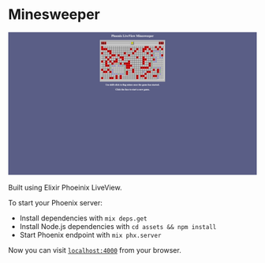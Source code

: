 # Minesweeper

![Minesweeper preview](assets/static/images/game_play.png "Minesweeper Preview")

Built using Elixir Phoeinix LiveView.

To start your Phoenix server:

- Install dependencies with `mix deps.get`
- Install Node.js dependencies with `cd assets && npm install`
- Start Phoenix endpoint with `mix phx.server`

Now you can visit [`localhost:4000`](http://localhost:4000) from your browser.
